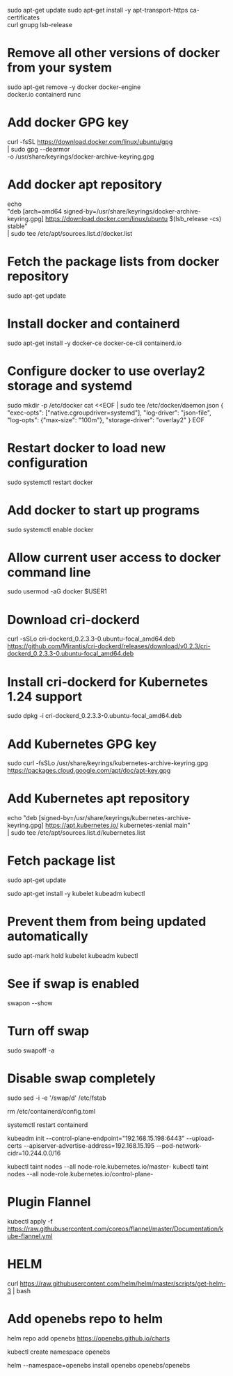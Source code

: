 sudo apt-get update
sudo apt-get install -y apt-transport-https ca-certificates \
  curl gnupg lsb-release

# Remove all other versions of docker from your system
sudo apt-get remove -y docker docker-engine \
  docker.io containerd runc

# Add docker GPG key
curl -fsSL https://download.docker.com/linux/ubuntu/gpg \
  | sudo gpg --dearmor \
  -o /usr/share/keyrings/docker-archive-keyring.gpg

# Add docker apt repository
echo \
  "deb [arch=amd64 signed-by=/usr/share/keyrings/docker-archive-keyring.gpg] https://download.docker.com/linux/ubuntu $(lsb_release -cs) stable" \
  | sudo tee /etc/apt/sources.list.d/docker.list

# Fetch the package lists from docker repository
sudo apt-get update

# Install docker and containerd
sudo apt-get install -y docker-ce docker-ce-cli containerd.io


# Configure docker to use overlay2 storage and systemd
sudo mkdir -p /etc/docker
cat <<EOF | sudo tee /etc/docker/daemon.json
{
    "exec-opts": ["native.cgroupdriver=systemd"],
    "log-driver": "json-file",
    "log-opts": {"max-size": "100m"},
    "storage-driver": "overlay2"
}
EOF

# Restart docker to load new configuration
sudo systemctl restart docker

# Add docker to start up programs
sudo systemctl enable docker

# Allow current user access to docker command line
sudo usermod -aG docker $USER1

# Download cri-dockerd
curl -sSLo cri-dockerd_0.2.3.3-0.ubuntu-focal_amd64.deb \
  https://github.com/Mirantis/cri-dockerd/releases/download/v0.2.3/cri-dockerd_0.2.3.3-0.ubuntu-focal_amd64.deb

# Install cri-dockerd for Kubernetes 1.24 support
sudo dpkg -i cri-dockerd_0.2.3.3-0.ubuntu-focal_amd64.deb

# Add Kubernetes GPG key
sudo curl -fsSLo /usr/share/keyrings/kubernetes-archive-keyring.gpg \
  https://packages.cloud.google.com/apt/doc/apt-key.gpg

# Add Kubernetes apt repository
echo "deb [signed-by=/usr/share/keyrings/kubernetes-archive-keyring.gpg] https://apt.kubernetes.io/ kubernetes-xenial main" \
  | sudo tee /etc/apt/sources.list.d/kubernetes.list

# Fetch package list
sudo apt-get update

sudo apt-get install -y kubelet kubeadm kubectl

# Prevent them from being updated automatically
sudo apt-mark hold kubelet kubeadm kubectl

# See if swap is enabled
swapon --show

# Turn off swap
sudo swapoff -a

# Disable swap completely
sudo sed -i -e '/swap/d' /etc/fstab

rm /etc/containerd/config.toml

systemctl restart containerd

kubeadm init --control-plane-endpoint="192.168.15.198:6443" --upload-certs --apiserver-advertise-address=192.168.15.195 --pod-network-cidr=10.244.0.0/16  

kubectl taint nodes --all node-role.kubernetes.io/master-
kubectl taint nodes --all node-role.kubernetes.io/control-plane-

# Plugin Flannel
kubectl apply -f https://raw.githubusercontent.com/coreos/flannel/master/Documentation/kube-flannel.yml

# HELM
curl https://raw.githubusercontent.com/helm/helm/master/scripts/get-helm-3 | bash

# Add openebs repo to helm
helm repo add openebs https://openebs.github.io/charts

kubectl create namespace openebs

helm --namespace=openebs install openebs openebs/openebs